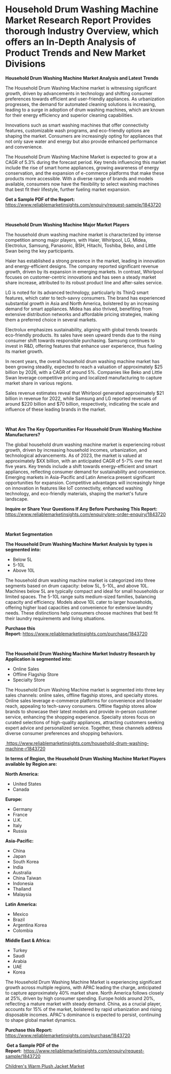 <p><h1>Household Drum Washing Machine Market Research Report Provides thorough Industry Overview, which offers an In-Depth Analysis of Product Trends and New Market Divisions</h1></p><p><strong>Household Drum Washing Machine Market Analysis and Latest Trends</strong></p>
<p><p>The Household Drum Washing Machine market is witnessing significant growth, driven by advancements in technology and shifting consumer preferences towards efficient and user-friendly appliances. As urbanization progresses, the demand for automated cleaning solutions is increasing, leading to a surge in adoption of drum washing machines, which are known for their energy efficiency and superior cleaning capabilities. </p><p>Innovations such as smart washing machines that offer connectivity features, customizable wash programs, and eco-friendly options are shaping the market. Consumers are increasingly opting for appliances that not only save water and energy but also provide enhanced performance and convenience.</p><p>The Household Drum Washing Machine Market is expected to grow at a CAGR of 5.3% during the forecast period. Key trends influencing this market include the rise of smart home appliances, growing awareness of energy conservation, and the expansion of e-commerce platforms that make these products more accessible. With a diverse range of brands and models available, consumers now have the flexibility to select washing machines that best fit their lifestyle, further fueling market expansion.</p></p>
<p><strong>Get a Sample PDF of the Report:&nbsp;</strong> <a href="https://www.reliablemarketinsights.com/enquiry/request-sample/1843720?utm_campaign=2183&utm_medium=2&utm_source=Github&utm_content=ia&utm_term=05042025&utm_id=household-drum-washing-machine">https://www.reliablemarketinsights.com/enquiry/request-sample/1843720</a></p>
<p>&nbsp;</p>
<p><strong>Household Drum Washing Machine Major Market Players</strong></p>
<p><p>The household drum washing machine market is characterized by intense competition among major players, with Haier, Whirlpool, LG, Midea, Electrolux, Samsung, Panasonic, BSH, Hitachi, Toshiba, Beko, and Little Swan being the key participants.</p><p>Haier has established a strong presence in the market, leading in innovation and energy-efficient designs. The company reported significant revenue growth, driven by its expansion in emerging markets. In contrast, Whirlpool focuses on customer-centric innovations and has seen a steady market share increase, attributed to its robust product line and after-sales service.</p><p>LG is noted for its advanced technology, particularly its ThinQ smart features, which cater to tech-savvy consumers. The brand has experienced substantial growth in Asia and North America, bolstered by an increasing demand for smart appliances. Midea has also thrived, benefiting from extensive distribution networks and affordable pricing strategies, making them a preferred choice in several markets.</p><p>Electrolux emphasizes sustainability, aligning with global trends towards eco-friendly products. Its sales have seen upward trends due to the rising consumer shift towards responsible purchasing. Samsung continues to invest in R&D, offering features that enhance user experience, thus fueling its market growth. </p><p>In recent years, the overall household drum washing machine market has been growing steadily, expected to reach a valuation of approximately $25 billion by 2026, with a CAGR of around 5%. Companies like Beko and Little Swan leverage competitive pricing and localized manufacturing to capture market share in various regions.</p><p>Sales revenue estimates reveal that Whirlpool generated approximately $21 billion in revenue for 2022, while Samsung and LG reported revenues of around $220 billion and $70 billion, respectively, indicating the scale and influence of these leading brands in the market.</p></p>
<p>&nbsp;</p>
<p><strong>What Are The Key Opportunities For Household Drum Washing Machine Manufacturers?</strong></p>
<p><p>The global household drum washing machine market is experiencing robust growth, driven by increasing household incomes, urbanization, and technological advancements. As of 2023, the market is valued at approximately $XX billion, with an anticipated CAGR of 5-7% over the next five years. Key trends include a shift towards energy-efficient and smart appliances, reflecting consumer demand for sustainability and convenience. Emerging markets in Asia-Pacific and Latin America present significant opportunities for expansion. Competitive advantages will increasingly hinge on innovation in features like IoT connectivity, enhanced washing technology, and eco-friendly materials, shaping the market's future landscape.</p></p>
<p><strong>Inquire or Share Your Questions If Any Before Purchasing This Report:</strong> <a href="https://www.reliablemarketinsights.com/enquiry/pre-order-enquiry/1843720?utm_campaign=2183&utm_medium=2&utm_source=Github&utm_content=ia&utm_term=05042025&utm_id=household-drum-washing-machine">https://www.reliablemarketinsights.com/enquiry/pre-order-enquiry/1843720</a></p>
<p>&nbsp;</p>
<p><strong>Market Segmentation</strong></p>
<p><strong>The Household Drum Washing Machine Market Analysis by types is segmented into:</strong></p>
<p><ul><li>Below 5L</li><li>5-10L</li><li>Above 10L</li></ul></p>
<p><p>The household drum washing machine market is categorized into three segments based on drum capacity: below 5L, 5-10L, and above 10L. Machines below 5L are typically compact and ideal for small households or limited spaces. The 5-10L range suits medium-sized families, balancing capacity and efficiency. Models above 10L cater to larger households, offering higher load capacities and convenience for extensive laundry needs. These distinctions help consumers choose machines that best fit their laundry requirements and living situations.</p></p>
<p><strong>Purchase this Report:&nbsp;</strong><a href="https://www.reliablemarketinsights.com/purchase/1843720?utm_campaign=2183&utm_medium=2&utm_source=Github&utm_content=ia&utm_term=05042025&utm_id=household-drum-washing-machine">https://www.reliablemarketinsights.com/purchase/1843720</a></p>
<p>&nbsp;</p>
<p><strong>The Household Drum Washing Machine Market Industry Research by Application is segmented into:</strong></p>
<p><ul><li>Online Sales</li><li>Offline Flagship Store</li><li>Specialty Store</li></ul></p>
<p><p>The Household Drum Washing Machine market is segmented into three key sales channels: online sales, offline flagship stores, and specialty stores. Online sales leverage e-commerce platforms for convenience and broader reach, appealing to tech-savvy consumers. Offline flagship stores allow brands to showcase their latest models and provide in-person customer service, enhancing the shopping experience. Specialty stores focus on curated selections of high-quality appliances, attracting customers seeking expert advice and personalized service. Together, these channels address diverse consumer preferences and shopping behaviors.</p></p>
<p><a href="https://www.reliablemarketinsights.com/household-drum-washing-machine-r1843720?utm_campaign=2183&utm_medium=2&utm_source=Github&utm_content=ia&utm_term=05042025&utm_id=household-drum-washing-machine">&nbsp;https://www.reliablemarketinsights.com/household-drum-washing-machine-r1843720</a></p>
<p><strong>In terms of Region, the Household Drum Washing Machine Market Players available by Region are:</strong></p>
<p>
    <p> <strong> North America: </strong>
        <ul>
            <li>United States</li>
            <li>Canada</li>
        </ul>
        </p> 
    <p> <strong> Europe: </strong>
        <ul>
            <li>Germany</li>
            <li>France</li>
            <li>U.K.</li>
            <li>Italy</li>
            <li>Russia</li>
        </ul>
        </p> 
    <p> <strong> Asia-Pacific: </strong>
        <ul>
            <li>China</li>
            <li>Japan</li>
            <li>South Korea</li>
            <li>India</li>
            <li>Australia</li>
            <li>China Taiwan</li>
            <li>Indonesia</li>
            <li>Thailand</li>
            <li>Malaysia</li>
        </ul>
        </p> 
    <p> <strong> Latin America: </strong>
        <ul>
            <li>Mexico</li>
            <li>Brazil</li>
            <li>Argentina Korea</li>
            <li>Colombia</li>
        </ul>
        </p> 
    <p> <strong> Middle East & Africa: </strong>
        <ul>
            <li>Turkey</li>
            <li>Saudi</li>
            <li>Arabia</li>
            <li>UAE</li>
            <li>Korea</li>
        </ul>
    </p>
    </p>
<p><p>The Household Drum Washing Machine Market is experiencing significant growth across multiple regions, with APAC leading the charge, anticipated to capture approximately 40% market share. North America follows closely at 25%, driven by high consumer spending. Europe holds around 20%, reflecting a mature market with steady demand. China, as a crucial player, accounts for 15% of the market, bolstered by rapid urbanization and rising disposable incomes. APAC's dominance is expected to persist, continuing to shape global market dynamics.</p></p>
<p><strong>Purchase this Report: </strong><a href="https://www.reliablemarketinsights.com/purchase/1843720?utm_campaign=2183&utm_medium=2&utm_source=Github&utm_content=ia&utm_term=05042025&utm_id=household-drum-washing-machine">https://www.reliablemarketinsights.com/purchase/1843720</a></p>
<p>&nbsp;<strong>Get a Sample PDF of the Report:&nbsp;&nbsp;</strong><a href="https://www.reliablemarketinsights.com/enquiry/request-sample/1843720?utm_campaign=2183&utm_medium=2&utm_source=Github&utm_content=ia&utm_term=05042025&utm_id=household-drum-washing-machine">https://www.reliablemarketinsights.com/enquiry/request-sample/1843720</a></p>
<p><strong></strong></p>
<p><p><a href="https://github.com/tamvrosiya/Market-Research-Report-List-6/blob/main/childrens-warm-plush-jacket-market.md?utm_campaign=2183&utm_medium=2&utm_source=Github&utm_content=ia&utm_term=05042025&utm_id=household-drum-washing-machine">Children's Warm Plush Jacket Market</a></p></p>